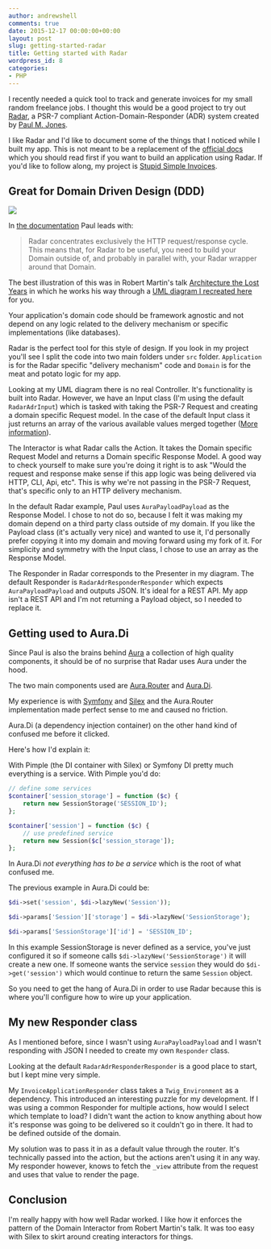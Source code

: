 ```yaml
---
author: andrewshell
comments: true
date: 2015-12-17 00:00:00+00:00
layout: post
slug: getting-started-radar
title: Getting started with Radar
wordpress_id: 8
categories:
- PHP
---
```


I recently needed a quick tool to track and generate invoices for my small random freelance jobs. I thought this would be a good project to try out [Radar](https://github.com/radarphp/Radar.Project), a PSR-7 compliant Action-Domain-Responder (ADR) system created by [Paul M. Jones](http://paul-m-jones.com/posts/label/radar/).

I like Radar and I'd like to document some of the things that I noticed while I built my app. This is not meant to be a replacement of the [official docs](https://github.com/radarphp/Radar.Project/blob/1.x/docs/index.md) which you should read first if you want to build an application using Radar. If you'd like to follow along, my project is [Stupid Simple Invoices](https://github.com/andrewshell/invoice/tree/0.0.1).

## Great for Domain Driven Design (DDD)

[![](/uploads/2015/12/architecture-uml-2x.png)](/uploads/2015/12/architecture-uml.pdf)

In [the documentation](https://github.com/radarphp/Radar.Project/blob/1.x/docs/domain.md) Paul leads with:

> Radar concentrates exclusively the HTTP request/response cycle. This means that, for Radar to be useful, you need to build your Domain outside of, and probably in parallel with, your Radar wrapper around that Domain.

The best illustration of this was in Robert Martin's talk [Architecture the Lost Years](https://www.youtube.com/watch?v=WpkDN78P884) in which he works his way through a [UML diagram I recreated here](/uploads/2015/12/architecture-uml.pdf) for you.

Your application's domain code should be framework agnostic and not depend on any logic related to the delivery mechanism or specific implementations (like databases).

Radar is the perfect tool for this style of design. If you look in my project you'll see I split the code into two main folders under `src` folder. `Application` is for the Radar specific "delivery mechanism" code and `Domain` is for the meat and potato logic for my app.

Looking at my UML diagram there is no real Controller. It's functionality is built into Radar. However, we have an Input class (I'm using the default `RadarAdrInput`) which is tasked with taking the PSR-7 Request and creating a domain specific Request model. In the case of the default Input class it just returns an array of the various available values merged together ([More information](https://github.com/radarphp/Radar.Project/blob/1.x/docs/routing.md#manually-specifying-a-custom-input-class)).

The Interactor is what Radar calls the Action. It takes the Domain specific Request Model and returns a Domain specific Response Model. A good way to check yourself to make sure you're doing it right is to ask "Would the request and response make sense if this app logic was being delivered via HTTP, CLI, Api, etc". This is why we're not passing in the PSR-7 Request, that's specific only to an HTTP delivery mechanism.

In the default Radar example, Paul uses `AuraPayloadPayload` as the Response Model. I chose to not do so, because I felt it was making my domain depend on a third party class outside of my domain. If you like the Payload class (it's actually very nice) and wanted to use it, I'd personally prefer copying it into my domain and moving forward using my fork of it. For simplicity and symmetry with the Input class, I chose to use an array as the Response Model.

The Responder in Radar corresponds to the Presenter in my diagram. The default Responder is `RadarAdrResponderResponder` which expects `AuraPayloadPayload` and outputs JSON. It's ideal for a REST API. My app isn't a REST API and I'm not returning a Payload object, so I needed to replace it.

## Getting used to Aura.Di

Since Paul is also the brains behind [Aura](http://auraphp.com/) a collection of high quality components, it should be of no surprise that Radar uses Aura under the hood.

The two main components used are [Aura.Router](https://github.com/auraphp/Aura.Router/tree/3.x) and [Aura.Di](https://github.com/auraphp/Aura.Di/tree/3.x).

My experience is with [Symfony](https://symfony.com/) and [Silex](http://silex.sensiolabs.org/) and the Aura.Router implementation made perfect sense to me and caused no friction.

Aura.Di (a dependency injection container) on the other hand kind of confused me before it clicked.

Here's how I'd explain it:

With Pimple (the DI container with Silex) or Symfony DI pretty much everything is a service. With Pimple you'd do:

```php
// define some services
$container['session_storage'] = function ($c) {
    return new SessionStorage('SESSION_ID');
};

$container['session'] = function ($c) {
    // use predefined service
    return new Session($c['session_storage']);
};
```

In Aura.Di _not everything has to be a service_ which is the root of what confused me.

The previous example in Aura.Di could be:

```php
$di->set('session', $di->lazyNew('Session'));

$di->params['Session']['storage'] = $di->lazyNew('SessionStorage');

$di->params['SessionStorage']['id'] = 'SESSION_ID';
```

In this example SessionStorage is never defined as a service, you've just configured it so if someone calls `$di->lazyNew('SessionStorage')` it will create a new one. If someone wants the service `session` they would do `$di->get('session')` which would continue to return the same `Session` object.

So you need to get the hang of Aura.Di in order to use Radar because this is where you'll configure how to wire up your application.

## My new Responder class

As I mentioned before, since I wasn't using `AuraPayloadPayload` and I wasn't responding with JSON I needed to create my own `Responder` class.

Looking at the default `RadarAdrResponderResponder` is a good place to start, but I kept mine very simple.

My `InvoiceApplicationResponder` class takes a `Twig_Environment` as a dependency. This introduced an interesting puzzle for my development. If I was using a common Responder for multiple actions, how would I select which template to load? I didn't want the action to know anything about how it's response was going to be delivered so it couldn't go in there. It had to be defined outside of the domain.

My solution was to pass it in as a default value through the router. It's technically passed into the action, but the actions aren't using it in any way. My responder however, knows to fetch the `_view` attribute from the request and uses that value to render the page.

## Conclusion

I'm really happy with how well Radar worked. I like how it enforces the pattern of the Domain Interactor from Robert Martin's talk. It was too easy with Silex to skirt around creating interactors for things.
